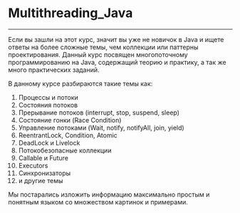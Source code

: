 # Multithreading_Java
-----------

Если вы зашли на этот курс, значит вы уже не новичок в Java и ищете ответы на более сложные темы, чем коллекции или паттерны проектирования. Данный курс посвящен многопоточному программированию на Java, содержащий теорию и практику, а так же много практических заданий.



<p>В данному курсе разбираются такие темы как:</p>

<ol>
  <li>Процессы и потоки</li>
  <li>Состояния потоков</li>
  <li>Прерывание потоков (interrupt, stop, suspend, sleep)</li>
  <li>Состояние гонки (Race Condition)</li>
  <li>Управление потоками (Wait, notify, notifyAll, join, yield)</li>
  <li>ReentrantLock, Condition, Atomic</li>
  <li>DeadLock и Livelock</li>
  <li>Потокобезопасные коллекции</li>
  <li>Callable и Future</li>
  <li>Executors</li>
  <li>Синхронизаторы</li>
  <li>и другие темы</li>
</ol>

Мы постарались изложить информацию максимально простым и понятным языком со множеством картинок и примерами.